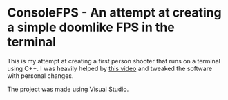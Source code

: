 # ConsoleFPS - An attempt at creating a simple doomlike FPS in the terminal

This is my attempt at creating a first person shooter that runs on a terminal using C++. I was heavily helped by [this video]([url](https://www.youtube.com/watch?v=xW8skO7MFYw)) and tweaked the software with personal changes.

The project was made using Visual Studio.
